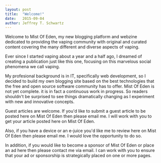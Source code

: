 ```yaml
---
layout: post
title:  "Welcome!"
date:   2015-09-04
author: Jeffrey T. Schwartz
---
```


Welcome to Mist Of Eden, my new blogging platform and webzine dedicated to
providing the vaping community with original and curated content covering the
many different and diverse aspects of vaping.

Ever since I started vaping about a year and a half ago, I dreamed of
creating a publication just like this one, focusing on this marvelous social
phenomena we call vaping.

My profesional background is in IT, specifically web development, so I decided
to build my own blogging site based on the best technologies that the free and
open source software community has to offer. Mist Of Eden is not yet complete.
it is in fact a continuous work in progress. So readers shouldn't be surprised
to see things dramatically changing as I experiment with new and innovative
concepts.

Guest articles are welcome. If you'd like to submit a guest article to be posted
here on Mist Of Eden then please email me. I will work with you to get your
article posted here on Mist Of Eden.

Also, if you have a device or an e-juice you'd like me to review here on Mist Of
Eden then please email me. I would love the opportunity to do so.

In addition, if you would like to become a sponsor of Mist Of Eden or place an
ad here then please contact me via email. I can work with you to ensure that
your ad or sponsorship is strategically placed on one or more pages.
